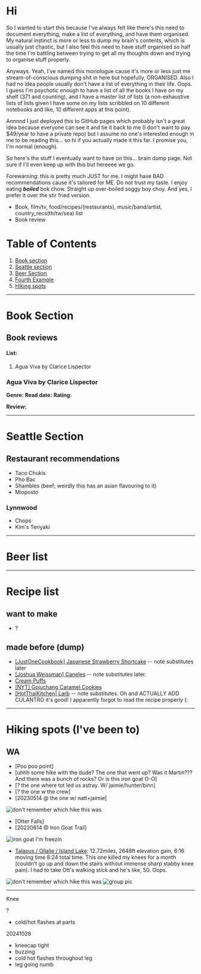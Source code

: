 # Hi

So I wanted to start this because I've always felt like there's this need to document everything, make a list of everything, and have them organised. My natural instinct is more or less to dump my brain's contents, which is usually just chaotic, but I also feel this need to have stuff organised so half the time I'm battling between trying to get all my thoughts down and trying to organise stuff properly.

Anyways. Yeah, I've named this monologue cause it's more or less just me stream-of-conscious dumping shit in here but hopefully, ORGANISED. Also I had no idea people usually don't have a list of everything in their life. Oops. I guess I'm psychotic enough to have a list of all the books I have on my shelf (371 and counting), and I have a master list of lists (a non-exhaustive lists of lists given I have some on my lists scribbled on 10 different notebooks and like, 10 different apps at this point).

Annnnd I just deployed this to GitHub pages which probably isn't a great idea because everyone can see it and tie it back to me (I don't want to pay $49/year to have a private repo) but I assume no one's interested enough in me to be reading this... so hi if you actually made it this far. I promise you, I'm normal (enough).


So here's the stuff I eventually want to have on this... brain dump page. Not sure if I'll even keep up with this but hereeee we go. 

Forewarning: this is pretty much JUST for me. I might have BAD recommendations cause it's tailored for ME. Do not trust my taste. I enjoy eating ***boiled*** bok chow. Straight up over-boiled soggy boy choy. And yes, I prefer it over the stir fried version.

- Book, film/tv, food/recipes/(restaurants), music/band/artist, country_recs(th/tw/sea) list
- Book review



# Table of Contents
1. [Book section](#booksection)
2. [Seattle section](#seattlesection)
3. [Beer Section](#beersection)
4. [Fourth Example](#recipesection)
5. [Hiking spots](#hikingsection)

---


# Book Section <a name="book section"></a>


## Book reviews

#### List:
1. Agua Viva by Clarice Lispector

### Agua Viva by Clarice Lispector
**Genre:**
**Read date:**
**Rating:**

**Review:**


---

# Seattle Section <a name="seattlesection"></a>

## Restaurant recommendations
- Taco Chukis
- Pho Bac
- Shambles (beef; weirdly this has an asian flavouring to it)
- Mioposto

### Lynnwood
- Chops
- Kim's Teriyaki


---

# Beer list <a name="beersection"></a>


---

# Recipe list <a name="recipesection"></a>

## want to make
- ?

## made before (dump)
- [[JustOneCookbook] Japanese Strawberry Shortcake](https://www.justonecookbook.com/japanese-strawberry-shortcake/) -- note substitutes later
- [[Joshua Weissman] Caneles](https://www.joshuaweissman.com/post/french-pastry) -- note substitutes later.
- [Cream Puffs](https://www.youtube.com/watch?v=3xtSr5iIuTo&ab_channel=%EC%8B%9D%ED%83%81%EC%9D%BC%EA%B8%B0tablediary)
- [[NYT] Gojuchang Caramel Cookies](https://cooking.nytimes.com/recipes/1023675-gochujang-caramel-cookies)
- [[HotThaiKitchen] Larb](https://hot-thai-kitchen.com/laab-moo/) -- note substitutes. Oh and ACTUALLY ADD CULANTRO it's good! I apparently forgot to read the recipe properly (:


---

# Hiking spots (I've been to) <a name="hikingsection"></a>


## WA
- [Poo poo point]
- [uhhh some hike with the dude? The one that went up? Was it Martin??? And there was a bunch of rocks? Or is this iron goat O-O]
- [? the one where tot led us astray. W/ jaimie/hunter/binn]
- [? the one w the crew]
- [20230514 @ the one w/ natt+jaimie]

![don't remember which hike this was](./imgs/hikes/20230514_nat-ott-peach-jaimie.jpg)

- [Otter Falls]
- [20220614 @ Iron Goat Trail]

![iron goat I'm freezin](./imgs/hikes/20220614_irongoat_peach-blanket.jpg)

- [Talapus / Ollalie / Island Lake](https://www.alltrails.com/trail/us/washington/talapus-olallie-island-lakes-via-olallie-lake-island-rainbow-trail): 12.72miles, 2648ft elevation gain, 6:16 moving time 8:24 total time. This one killed my knees for a month (couldn't go up and down the stairs without immense sharp stabby knee pain). I had to take Ott's walking stick and he's like, 50. Oops.

![don't remember which hike this was](./imgs/hikes/trail_talapusollalieilsnad.jpeg)
![group pic](./imgs/hikes/20221023_olallie-lake-chesie-peach-lauren-ott.jpg)


---
Knee

?
- cold/hot flashes at parts

20241028
- kneecap tight
- buzzing
- cold hot flashes throughout leg
- leg going numb


